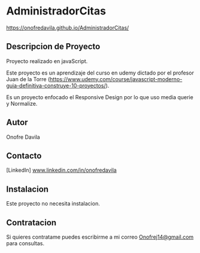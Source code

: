 # AdministradorCitas
https://onofredavila.github.io/AdministradorCitas/
## Descripcion de Proyecto
Proyecto realizado en javaScript. 

Este proyecto es un aprendizaje del curso en udemy dictado por el profesor Juan de la Torre (https://www.udemy.com/course/javascript-moderno-guia-definitiva-construye-10-proyectos/).

Es un proyecto enfocado el Responsive Design por lo que uso media querie y Normalize.

## Autor
Onofre Davila

## Contacto
[LinkedIn] www.linkedin.com/in/onofredavila

## Instalacion
Este proyecto no necesita instalacion.

## Contratacion
Si quieres contratame puedes escribirme a mi correo Onofrej14@gmail.com para consultas.
